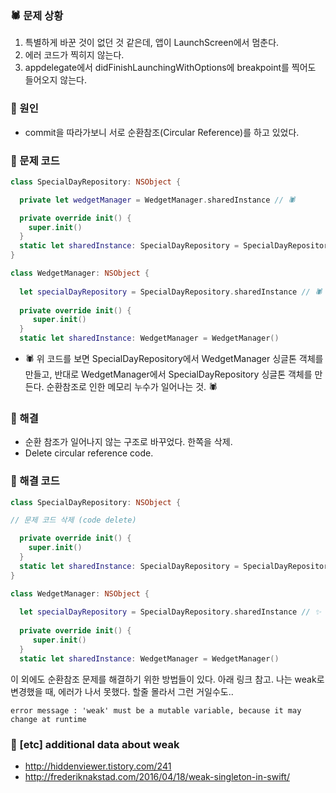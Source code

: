 ### 🕷  문제 상황
1. 특별하게 바꾼 것이 없던 것 같은데, 앱이 LaunchScreen에서 멈춘다.
2. 에러 코드가 찍히지 않는다.
3. appdelegate에서 didFinishLaunchingWithOptions에 breakpoint를 찍어도 들어오지 않는다.

### 📌 원인
- commit을 따라가보니 서로 순환참조(Circular Reference)를 하고 있었다.

### 📌  문제 코드

``` swift
class SpecialDayRepository: NSObject {

  private let wedgetManager = WedgetManager.sharedInstance // 🕷

  private override init() {
    super.init()
  }
  static let sharedInstance: SpecialDayRepository = SpecialDayRepository()
}

```

``` swift
class WedgetManager: NSObject {
  
  let specialDayRepository = SpecialDayRepository.sharedInstance // 🕷
    
  private override init() {
     super.init()
  }
  static let sharedInstance: WedgetManager = WedgetManager()
```

- 🕷 위 코드를 보면 SpecialDayRepository에서 WedgetManager 싱글톤 객체를 만들고, 반대로 WedgetManager에서 SpecialDayRepository 싱글톤 객체를 만든다. 순환참조로 인한 메모리 누수가 일어나는 것. 🕷

### 📌 해결
- 순환 참조가 일어나지 않는 구조로 바꾸었다. 한쪽을 삭제.
- Delete circular reference code.

### 📌 해결 코드

``` swift
class SpecialDayRepository: NSObject {

// 문제 코드 삭제 (code delete)

  private override init() {
    super.init()
  }
  static let sharedInstance: SpecialDayRepository = SpecialDayRepository()
}

```

``` swift
class WedgetManager: NSObject {
  
  let specialDayRepository = SpecialDayRepository.sharedInstance // ✨
    
  private override init() {
     super.init()
  }
  static let sharedInstance: WedgetManager = WedgetManager()
```

이 외에도 순환참조 문제를 해결하기 위한 방법들이 있다. 아래 링크 참고.
나는 weak로 변경했을 때, 에러가 나서 못했다. 할줄 몰라서 그런 거일수도..

    error message : 'weak' must be a mutable variable, because it may change at runtime


### 🐍 [etc] additional data about weak
- http://hiddenviewer.tistory.com/241
- http://frederiknakstad.com/2016/04/18/weak-singleton-in-swift/